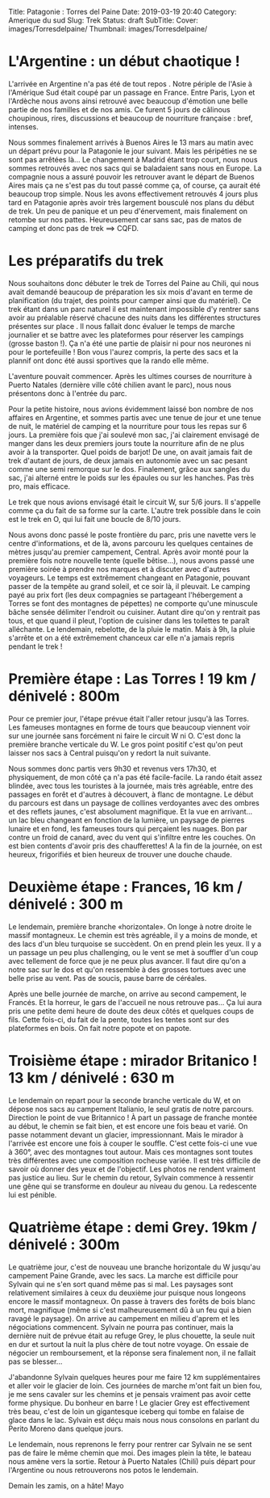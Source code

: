 Title: Patagonie : Torres del Paine 
Date: 2019-03-19 20:40
Category: Amerique du sud
Slug: Trek
Status: draft
SubTitle: 
Cover: images/Torresdelpaine/
Thumbnail: images/Torresdelpaine/

# L'Argentine : un début chaotique !

L'arrivée en Argentine n'a pas été de tout repos . Notre périple de l'Asie à l'Amérique Sud était coupé par un passage en France. Entre Paris, Lyon et l'Ardèche nous avons ainsi retrouvé avec beaucoup d'émotion une belle partie de nos familles et de nos amis. Ce furent 5 jours de câlinous choupinous, rires, discussions et beaucoup de nourriture française : bref, intenses. 

Nous sommes finalement arrivés à Buenos Aires le 13 mars au matin avec un départ prévu pour la Patagonie le jour suivant. Mais les péripéties ne se sont pas arrêtées là... Le changement à Madrid étant trop court, nous nous sommes retrouvés avec nos sacs qui se baladaient sans nous en Europe. La compagnie nous a assuré pouvoir les retrouver avant le départ de Buenos Aires mais ça ne s'est pas du tout passé comme ça, of course, ça aurait été beaucoup trop simple. Nous les avons effectivement retrouvés 4 jours plus tard en Patagonie après avoir très largement bousculé nos plans du début de trek. Un peu de panique et un peu d'énervement, mais finalement on retombe sur nos pattes. Heureusement car sans sac, pas de matos de camping et donc pas de trek ==> CQFD.

# Les préparatifs du trek

Nous souhaitons donc débuter le trek de Torres del Paine au Chili, qui nous avait demandé beaucoup de préparation les six mois d'avant en terme de planification (du trajet, des points pour camper ainsi que du matériel). Ce trek étant dans un parc naturel il est maintenant impossible d'y rentrer sans avoir au préalable réservé chacune des nuits dans les différentes structures présentes sur place . Il nous fallait donc évaluer le temps de marche journalier et se battre avec les plateformes pour réserver les campings (grosse baston !). Ça n'a été une partie de plaisir ni pour nos neurones ni pour le portefeuille ! Bon vous l'aurez compris, la perte des sacs et la plannif ont donc été aussi sportives que la rando elle même. 

L'aventure pouvait commencer. Après les ultimes courses de nourriture à Puerto Natales (dernière ville côté chilien avant le parc), nous nous présentons donc à l'entrée du parc. 

Pour la petite histoire, nous avions évidemment laissé bon nombre de nos affaires en Argentine, et sommes partis avec une tenue de jour et une tenue de nuit, le matériel de camping et la nourriture pour tous les repas sur 6 jours. La première fois que j'ai soulevé mon sac, j'ai clairement envisagé de manger dans les deux premiers jours toute la nourriture afin de ne plus avoir à la transporter. Quel poids de barjot! De une, on avait jamais fait de trek d'autant de jours, de deux jamais en autonomie avec un sac pesant comme une semi remorque sur le dos. Finalement, grâce aux sangles du sac, j'ai alterné entre le poids sur les épaules ou sur les hanches. Pas très pro, mais efficace. 

Le trek que nous avions envisagé était le circuit W, sur 5/6 jours. Il s'appelle comme ça du fait de sa forme sur la carte. L'autre trek possible dans le coin est le trek en O, qui lui fait une boucle de 8/10 jours.

Nous avons donc passé le poste frontière du parc, pris une navette vers le centre d'informations, et de là, avons parcouru les quelques centaines de mètres jusqu'au premier campement, Central. Après avoir monté pour la première fois notre nouvelle tente (quelle bêtise...), nous avons passé une première soirée à prendre nos marques et à discuter avec d'autres voyageurs. Le temps est extrêmement changeant en Patagonie, pouvant passer de la tempête au grand soleil, et ce soir là, il pleuvait. Le camping payé au prix fort (les deux compagnies se partageant l'hébergement a Torres se font des montagnes de pépettes) ne comporte qu'une minuscule bâche sensée délimiter l'endroit ou cuisiner. Autant dire qu'on y rentrait pas tous, et que quand il pleut, l'option de cuisiner dans les toilettes te paraît alléchante. Le lendemain, rebelotte, de la pluie le matin. Mais à 9h, la pluie s'arrête et on a été extrêmement chanceux car elle n'a jamais repris pendant le trek !

# Première étape : Las Torres ! 19 km / dénivelé : 800m

Pour ce premier jour, l'étape prévue était l'aller retour jusqu'à las Torres. Les fameuses montagnes en forme de tours que beaucoup viennent voir sur une journée sans forcément ni faire le circuit W ni O. C'est donc la première branche verticale du W. Le gros point positif c'est qu'on peut laisser nos sacs à Central puisqu'on y redort la nuit suivante. 

Nous sommes donc partis vers 9h30 et revenus vers 17h30, et physiquement, de mon côté ça n'a pas été facile-facile. La rando était assez blindée, avec tous les touristes à la journée, mais très agréable, entre des passages en forêt et d'autres à découvert, à flanc de montagne. Le début du parcours est dans un paysage de collines verdoyantes avec des ombres et des reflets jaunes, c'est absolument magnifique. Et la vue en arrivant... un lac bleu changeant en fonction de la lumière, un paysage de pierres lunaire et en fond, les fameuses tours qui perçaient les nuages. Bon par contre un froid de canard, avec du vent qui s'infiltre entre les couches. On est bien contents d'avoir pris des chaufferettes! A la fin de la journée, on est heureux, frigorifiés et bien heureux de trouver une douche chaude.

# Deuxième étape : Frances, 16 km / dénivelé : 300 m

Le lendemain, première branche «horizontale». On longe à notre droite le massif montagneux. Le chemin est très agréable, il y a moins de monde, et des lacs d'un bleu turquoise se succèdent. On en prend plein les yeux. Il y a un passage un peu plus challenging, ou le vent se met à souffler d'un coup avec tellement de force que je ne peux plus avancer. Il faut dire qu'on a notre sac sur le dos et qu'on ressemble à des grosses tortues avec une belle prise au vent. Pas de soucis, pause barre de céréales. 

Après une belle journée de marche, on arrive au second campement, le Francés. Et la horreur, le gars de l'accueil ne nous retrouve pas... Ça lui aura pris une petite demi heure de doute des deux côtés et quelques coups de fils. Cette fois-ci, du fait de la pente, toutes les tentes sont sur des plateformes en bois. On fait notre popote et on papote. 

# Troisième étape : mirador Britanico ! 13 km / dénivelé : 630 m

Le lendemain on repart pour la seconde branche verticale du W, et on dépose nos sacs au campement Italianio, le seul gratis de notre parcours. Direction le point de vue Britannico ! À part un passage de franche montée au début, le chemin se fait bien, et est encore une fois beau et varié. On passe notamment devant un glacier, impressionnant. Mais le mirador à l'arrivée est encore une fois à couper le souffle. C'est cette fois-ci une vue à 360°, avec des montagnes tout autour. Mais ces montagnes sont toutes très différentes avec une composition rocheuse variée. Il est très difficile de savoir où donner des yeux et de l'objectif. Les photos ne rendent vraiment pas justice au lieu. Sur le chemin du retour, Sylvain commence à ressentir une gêne qui se transforme en douleur au niveau du genou. La redescente lui est pénible. 

# Quatrième étape : demi Grey. 19km / dénivelé : 300m

Le quatrième jour, c'est de nouveau une branche horizontale du W jusqu'au campement Paine Grande, avec les sacs. La marche est difficile pour Sylvain qui ne s'en sort quand même pas si mal. Les paysages sont relativement similaires à ceux du deuxième jour puisque nous longeons encore le massif montagneux. On passe à travers des forêts de bois blanc mort, magnifique (même si c'est malheureusement dû à un feu qui a bien ravagé le paysage). On arrive au campement en milieu d'aprem et les négociations commencent. Sylvain ne pourra pas continuer, mais la dernière nuit de prévue était au refuge Grey, le plus chouette, la seule nuit en dur et surtout la nuit la plus chère de tout notre voyage. On essaie de négocier un remboursement, et la réponse sera finalement non, il ne fallait pas se blesser...

J'abandonne Sylvain quelques heures pour me faire 12 km supplémentaires et aller voir le glacier de loin. Ces journées de marche m'ont fait un bien fou, je me sens cavaler sur les chemins et je pensais vraiment pas avoir cette forme physique. Du bonheur en barre ! Le glacier Grey est effectivement très beau, c'est de loin un gigantesque iceberg qui tombe en falaise de glace dans le lac. Sylvain est déçu mais nous nous consolons en parlant du Perito Moreno dans quelque jours.

Le lendemain, nous reprenons le ferry pour rentrer car Sylvain ne se sent pas de faire le même chemin que moi. Des images plein la tête, le bateau nous amène vers la sortie. Retour à Puerto Natales (Chili) puis départ pour l'Argentine ou nous retrouverons nos potos le lendemain.

Demain les zamis, on a hâte! 
Mayo